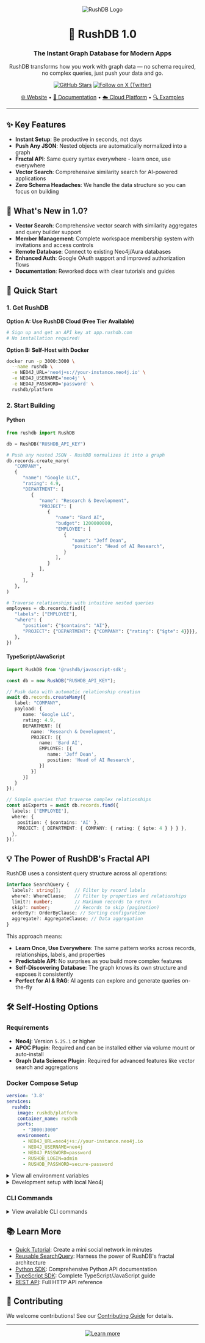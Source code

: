 <!-- filepath: /Users/onepx/personal/rushdb/README.md -->
<div align="center">

![RushDB Logo](https://raw.githubusercontent.com/rush-db/rushdb/main/rushdb-logo.svg)

# 🚀 RushDB 1.0

### The Instant Graph Database for Modern Apps

RushDB transforms how you work with graph data — no schema required, no complex queries, just push your data and go.

[![GitHub Stars](https://img.shields.io/github/stars/rush-db/rushdb?style=social)](https://github.com/rush-db/rushdb)
[![Follow on X (Twitter)](https://img.shields.io/twitter/follow/rushdb?style=social)](https://x.com/RushDatabase)

[🌐 Website](https://rushdb.com) • [📖 Documentation](https://docs.rushdb.com) • [☁️ Cloud Platform](https://app.rushdb.com) • [🔍 Examples](https://github.com/rush-db/examples)

</div>

---

## ✨ Key Features

- **Instant Setup**: Be productive in seconds, not days
- **Push Any JSON**: Nested objects are automatically normalized into a graph
- **Fractal API**: Same query syntax everywhere - learn once, use everywhere
- **Vector Search**: Comprehensive similarity search for AI-powered applications
- **Zero Schema Headaches**: We handle the data structure so you can focus on building

## 🌟 What's New in 1.0?

- **Vector Search**: Comprehensive vector search with similarity aggregates and query builder support
- **Member Management**: Complete workspace membership system with invitations and access controls
- **Remote Database**: Connect to existing Neo4j/Aura databases
- **Enhanced Auth**: Google OAuth support and improved authorization flows
- **Documentation**: Reworked docs with clear tutorials and guides

## 🚀 Quick Start

### 1. Get RushDB

**Option A: Use RushDB Cloud (Free Tier Available)**
```bash
# Sign up and get an API key at app.rushdb.com
# No installation required!
```

**Option B: Self-Host with Docker**
```bash
docker run -p 3000:3000 \
  --name rushdb \
  -e NEO4J_URL='neo4j+s://your-instance.neo4j.io' \
  -e NEO4J_USERNAME='neo4j' \
  -e NEO4J_PASSWORD='password' \
  rushdb/platform
```

### 2. Start Building

#### Python
```python
from rushdb import RushDB

db = RushDB("RUSHDB_API_KEY")

# Push any nested JSON - RushDB normalizes it into a graph
db.records.create_many(
   "COMPANY",
   {
      "name": "Google LLC",
      "rating": 4.9,
      "DEPARTMENT": [
         {
            "name": "Research & Development",
            "PROJECT": [
               {
                  "name": "Bard AI",
                  "budget": 1200000000,
                  "EMPLOYEE": [
                     {
                        "name": "Jeff Dean",
                        "position": "Head of AI Research",
                     }
                  ],
               }
            ],
         }
      ],
   },
)

# Traverse relationships with intuitive nested queries
employees = db.records.find({
   "labels": ["EMPLOYEE"],
   "where": {
      "position": {"$contains": "AI"},
      "PROJECT": {"DEPARTMENT": {"COMPANY": {"rating": {"$gte": 4}}}},
   },
})
```

#### TypeScript/JavaScript
```typescript
import RushDB from '@rushdb/javascript-sdk';

const db = new RushDB("RUSHDB_API_KEY");

// Push data with automatic relationship creation
await db.records.createMany({
   label: "COMPANY",
   payload: {
      name: 'Google LLC',
      rating: 4.9,
      DEPARTMENT: [{
         name: 'Research & Development',
         PROJECT: [{
            name: 'Bard AI',
            EMPLOYEE: [{
               name: 'Jeff Dean',
               position: 'Head of AI Research',
            }]
         }]
      }]
   }
});

// Simple queries that traverse complex relationships
const aiExperts = await db.records.find({
  labels: ['EMPLOYEE'],
  where: {
    position: { $contains: 'AI' },
    PROJECT: { DEPARTMENT: { COMPANY: { rating: { $gte: 4 } } } },
  },
});
```

## 💡 The Power of RushDB's Fractal API

RushDB uses a consistent query structure across all operations:

```typescript
interface SearchQuery {
  labels?: string[];     // Filter by record labels
  where?: WhereClause;   // Filter by properties and relationships
  limit?: number;        // Maximum records to return
  skip?: number;         // Records to skip (pagination)
  orderBy?: OrderByClause; // Sorting configuration
  aggregate?: AggregateClause; // Data aggregation
}
```

This approach means:
- **Learn Once, Use Everywhere**: The same pattern works across records, relationships, labels, and properties
- **Predictable API**: No surprises as you build more complex features
- **Self-Discovering Database**: The graph knows its own structure and exposes it consistently
- **Perfect for AI & RAG**: AI agents can explore and generate queries on-the-fly

## 🛠️ Self-Hosting Options

### Requirements
- **Neo4j**: Version `5.25.1` or higher
- **APOC Plugin**: Required and can be installed either via volume mount or auto-install
- **Graph Data Science Plugin**: Required for advanced features like vector search and aggregations

### Docker Compose Setup
```yaml
version: '3.8'
services:
  rushdb:
    image: rushdb/platform
    container_name: rushdb
    ports:
      - "3000:3000"
    environment:
      - NEO4J_URL=neo4j+s://your-instance.neo4j.io
      - NEO4J_USERNAME=neo4j
      - NEO4J_PASSWORD=password
      - RUSHDB_LOGIN=admin
      - RUSHDB_PASSWORD=secure-password
```

<details>
  <summary>View all environment variables</summary>

  - **`NEO4J_URL`**: Connection string for Neo4j
  - **`NEO4J_USERNAME`**: Neo4j username (default: `neo4j`)
  - **`NEO4J_PASSWORD`**: Neo4j password
  - **`RUSHDB_PORT`**: Server port (default: `3000`)
  - **`RUSHDB_AES_256_ENCRYPTION_KEY`**: Encryption key for API tokens (32 chars)
  - **`RUSHDB_LOGIN`**: Admin username (default: `admin`)
  - **`RUSHDB_PASSWORD`**: Admin password (default: `password`)
</details>

<details>
  <summary>Development setup with local Neo4j</summary>

```yaml
version: '3.8'
services:
  rushdb:
    image: rushdb/platform
    container_name: rushdb
    depends_on:
      neo4j:
        condition: service_healthy
    ports:
      - "3000:3000"
    environment:
      - NEO4J_URL=bolt://neo4j
      - NEO4J_USERNAME=neo4j
      - NEO4J_PASSWORD=password
  neo4j:
    image: neo4j:5.25.1
    healthcheck:
      test: [ "CMD-SHELL", "wget --no-verbose --tries=1 --spider localhost:7474 || exit 1" ]
      interval: 5s
      retries: 30
      start_period: 10s
    ports:
      - "7474:7474"
      - "7687:7687"
    environment:
      - NEO4J_ACCEPT_LICENSE_AGREEMENT=yes
      - NEO4J_AUTH=neo4j/password
      - NEO4J_PLUGINS=["apoc", "graph-data-science"]
```
</details>

### CLI Commands

<details>
  <summary>View available CLI commands</summary>

#### Create a New User
```bash
rushdb create-user admin@example.com securepassword123
```

#### Update User Password
```bash
rushdb update-password admin@example.com newsecurepassword456
```
</details>

## 📚 Learn More

- [Quick Tutorial](https://docs.rushdb.com/get-started/quick-tutorial): Create a mini social network in minutes
- [Reusable SearchQuery](https://docs.rushdb.com/tutorials/reusable-search-query): Harness the power of RushDB's fractal architecture
- [Python SDK](https://docs.rushdb.com/python-sdk/introduction): Comprehensive Python API documentation
- [TypeScript SDK](https://docs.rushdb.com/typescript-sdk/introduction): Complete TypeScript/JavaScript guide
- [REST API](https://docs.rushdb.com/rest-api/introduction): Full HTTP API reference

## 🤝 Contributing

We welcome contributions! See our [Contributing Guide](CONTRIBUTING.md) for details.

---

<div align="center">
  <p>
    <a href="https://rushdb.com">
      <img src="https://img.shields.io/badge/Learn_more-rushdb.com-6D28D9?style=for-the-badge" alt="Learn more" />
    </a>
  </p>
</div>
